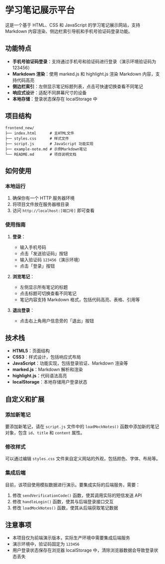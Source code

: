 # 学习笔记展示平台

这是一个基于 HTML、CSS 和 JavaScript 的学习笔记展示网站，支持 Markdown 内容渲染、侧边栏索引导航和手机号验证码登录功能。

## 功能特点

- **手机号验证码登录**：支持通过手机号和验证码进行登录（演示环境验证码为 123456）
- **Markdown 渲染**：使用 marked.js 和 highlight.js 渲染 Markdown 内容，支持代码高亮
- **侧边栏索引**：左侧显示笔记标题列表，点击可快速切换查看不同笔记
- **响应式设计**：适配不同屏幕尺寸的设备
- **本地存储**：登录状态保存在 localStorage 中

## 项目结构

```
frontend_new/
├── index.html      # 主HTML文件
├── styles.css      # 样式文件
├── script.js       # JavaScript 功能实现
├── example-note.md # 示例Markdown笔记
└── README.md       # 项目说明文档
```

## 如何使用

### 本地运行

1. 确保你有一个 HTTP 服务器环境
2. 将项目文件放在服务器根目录
3. 访问 `http://localhost:[端口号]` 即可查看

### 使用指南

1. **登录**：
   - 输入手机号码
   - 点击「发送验证码」按钮
   - 输入验证码 `123456`（演示环境）
   - 点击「登录」按钮

2. **浏览笔记**：
   - 左侧显示所有笔记的标题
   - 点击标题可切换查看不同笔记
   - 笔记内容支持 Markdown 格式，包括代码高亮、表格、引用等

3. **退出登录**：
   - 点击右上角用户信息旁的「退出」按钮

## 技术栈

- **HTML5**：页面结构
- **CSS3**：样式设计，包括响应式布局
- **JavaScript**：功能实现，包括登录验证、Markdown 渲染等
- **marked.js**：Markdown 解析和渲染
- **highlight.js**：代码语法高亮
- **localStorage**：本地存储用户登录状态

## 自定义和扩展

### 添加新笔记

要添加新笔记，请在 `script.js` 文件中的 `loadMockNotes()` 函数中添加新的笔记对象，包含 `id`、`title` 和 `content` 属性。

### 修改样式

可以通过编辑 `styles.css` 文件来自定义网站的外观，包括颜色、字体、布局等。

### 集成后端

目前，该项目使用模拟数据进行演示。要集成实际的后端服务，需要：

1. 修改 `sendVerificationCode()` 函数，使其调用实际的短信发送 API
2. 修改 `handleLogin()` 函数，使其与后端登录接口交互
3. 修改 `loadMockNotes()` 函数，使其从后端获取笔记数据

## 注意事项

- 本项目仅为前端演示版本，实际生产环境中需要集成后端服务
- 演示环境中，验证码固定为 `123456`
- 用户登录状态保存在浏览器 localStorage 中，清除浏览器数据会导致登录状态丢失